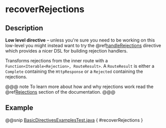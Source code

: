 <a id="recoverrejections-java"></a>
# recoverRejections

## Description

**Low level directive** – unless you're sure you need to be working on this low-level you might instead
want to try the @ref[handleRejections](../execution-directives/handleRejections.md#handlerejections-java) directive which provides a nicer DSL for building rejection handlers.

Transforms rejections from the inner route with a `Function<Iterable<Rejection>, RouteResult>`.
A `RouteResult` is either a `Complete` containing the `HttpResponse` or a `Rejected` containing the
rejections.

@@@ note
To learn more about how and why rejections work read the @ref[Rejections](../../rejections.md#rejections-java) section of the documentation.
@@@

## Example

@@snip [BasicDirectivesExamplesTest.java](../../../../../../../test/java/docs/http/javadsl/server/directives/BasicDirectivesExamplesTest.java) { #recoverRejections }
